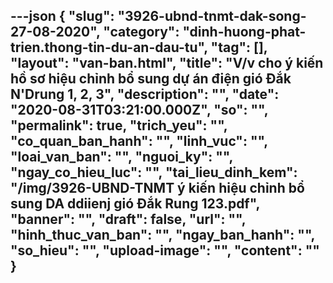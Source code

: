 ---json
{
    "slug": "3926-ubnd-tnmt-dak-song-27-08-2020",
    "category": "dinh-huong-phat-trien.thong-tin-du-an-dau-tu",
    "tag": [],
    "layout": "van-ban.html",
    "title": "V/v cho ý kiến hồ sơ hiệu chỉnh bổ sung dự án điện gió Đắk  N'Drung 1, 2, 3",
    "description": "",
    "date": "2020-08-31T03:21:00.000Z",
    "so": "",
    "permalink": true,
    "trich_yeu": "",
    "co_quan_ban_hanh": "",
    "linh_vuc": "",
    "loai_van_ban": "",
    "nguoi_ky": "",
    "ngay_co_hieu_luc": "",
    "tai_lieu_dinh_kem": "/img/3926-UBND-TNMT ý kiến hiệu chỉnh bổ sung DA ddiienj gió Đắk Rung 123.pdf",
    "banner": "",
    "draft": false,
    "url": "",
    "hinh_thuc_van_ban": "",
    "ngay_ban_hanh": "",
    "so_hieu": "",
    "upload-image": "",
    "__content__": ""
}
---
